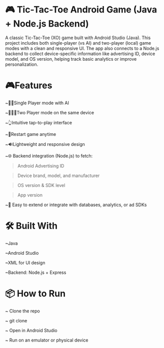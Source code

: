 # 🎮 Tic-Tac-Toe Android Game (Java + Node.js Backend)
A classic Tic-Tac-Toe (XO) game built with Android Studio (Java). This project includes both single-player (vs AI) and two-player (local) game modes with a clean and responsive UI. The app also connects to a Node.js backend to collect device-specific information like advertising ID, device model, and OS version, helping track basic analytics or improve personalization.

# 🎮Features

~🧍‍♂Single Player mode with AI

~🧑‍🤝‍🧑Two Player mode on the same device

~👆Intuitive tap-to-play interface

~🔁Restart game anytime

~🔊Lightweight and responsive design

~🌐 Backend integration (Node.js) to fetch:

  > Android Advertising ID

  > Device brand, model, and manufacturer

  > OS version & SDK level

  > App version

~🧩 Easy to extend or integrate with databases, analytics, or ad SDKs



# 🛠 Built With
~Java

~Android Studio

~XML for UI design

~Backend: Node.js + Express

# 📦 How to Run

~ Clone the repo

~ git clone

~ Open in Android Studio

~ Run on an emulator or physical device
